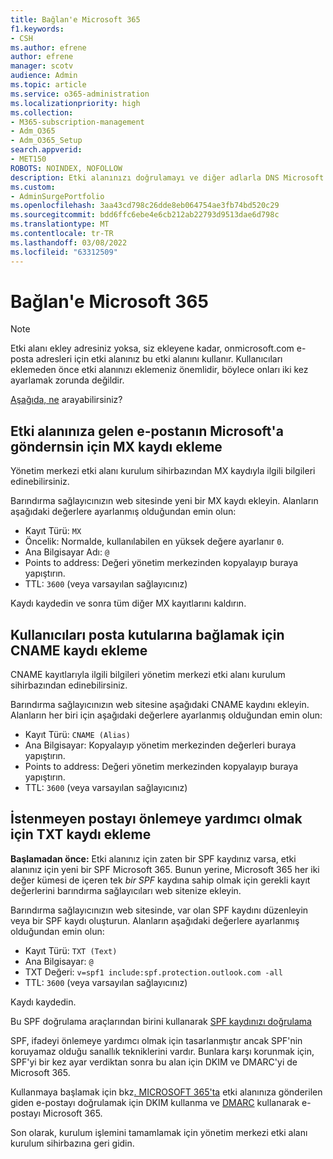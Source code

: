 ```yaml
---
title: Bağlan'e Microsoft 365
f1.keywords:
- CSH
ms.author: efrene
author: efrene
manager: scotv
audience: Admin
ms.topic: article
ms.service: o365-administration
ms.localizationpriority: high
ms.collection:
- M365-subscription-management
- Adm_O365
- Adm_O365_Setup
search.appverid:
- MET150
ROBOTS: NOINDEX, NOFOLLOW
description: Etki alanınızı doğrulamayı ve diğer adlarla DNS Microsoft 365.
ms.custom:
- AdminSurgePortfolio
ms.openlocfilehash: 3aa43cd798c26dde8eb064754ae3fb74bd520c29
ms.sourcegitcommit: bdd6ffc6ebe4e6cb212ab22793d9513dae6d798c
ms.translationtype: MT
ms.contentlocale: tr-TR
ms.lasthandoff: 03/08/2022
ms.locfileid: "63312509"
---
```

# <a name="connect-your-domain-to-microsoft-365"></a>Bağlan'e Microsoft 365

> [!NOTE]
> Etki alanı ekley adresiniz yoksa, siz ekleyene kadar, onmicrosoft.com e-posta adresleri için etki alanınız bu etki alanını kullanır. Kullanıcıları eklemeden önce etki alanınızı eklemeniz önemlidir, böylece onları iki kez ayarlamak zorunda değildir.

[Aşağıda, ne](../setup/domains-faq.yml) arayabilirsiniz?

## <a name="add-an-mx-record-so-email-for-your-domain-will-come-to-microsoft"></a>Etki alanınıza gelen e-postanın Microsoft'a göndernsin için MX kaydı ekleme

Yönetim merkezi etki alanı kurulum sihirbazından MX kaydıyla ilgili bilgileri edinebilirsiniz.

Barındırma sağlayıcınızın web sitesinde yeni bir MX kaydı ekleyin.
Alanların aşağıdaki değerlere ayarlanmış olduğundan emin olun:

- Kayıt Türü: `MX`
- Öncelik: Normalde, kullanılabilen en yüksek değere ayarlanır `0`.
- Ana Bilgisayar Adı: `@`
- Points to address: Değeri yönetim merkezinden kopyalayıp buraya yapıştırın.
- TTL: `3600` (veya varsayılan sağlayıcınız)

Kaydı kaydedin ve sonra tüm diğer MX kayıtlarını kaldırın.

## <a name="add-a-cname-record-to-connect-users-to-their-mailboxes"></a>Kullanıcıları posta kutularına bağlamak için CNAME kaydı ekleme

CNAME kayıtlarıyla ilgili bilgileri yönetim merkezi etki alanı kurulum sihirbazından edinebilirsiniz.

Barındırma sağlayıcınızın web sitesine aşağıdaki CNAME kaydını ekleyin. Alanların her biri için aşağıdaki değerlere ayarlanmış olduğundan emin olun:

- Kayıt Türü: `CNAME (Alias)`
- Ana Bilgisayar: Kopyalayıp yönetim merkezinden değerleri buraya yapıştırın.
- Points to address: Değeri yönetim merkezinden kopyalayıp buraya yapıştırın.
- TTL: `3600` (veya varsayılan sağlayıcınız)

## <a name="add-a-txt-record-to-help-prevent-spam"></a>İstenmeyen postayı önlemeye yardımcı olmak için TXT kaydı ekleme

**Başlamadan önce:** Etki alanınız için zaten bir SPF kaydınız varsa, etki alanınız için yeni bir SPF Microsoft 365. Bunun yerine, Microsoft 365 her iki değer kümesi de içeren tek *bir SPF* kaydına sahip olmak için gerekli kayıt değerlerini barındırma sağlayıcıları web sitenize ekleyin.

Barındırma sağlayıcınızın web sitesinde, var olan SPF kaydını düzenleyin veya bir SPF kaydı oluşturun.
Alanların aşağıdaki değerlere ayarlanmış olduğundan emin olun:

- Kayıt Türü: `TXT (Text)`
- Ana Bilgisayar: `@`
- TXT Değeri: `v=spf1 include:spf.protection.outlook.com -all`
- TTL: `3600` (veya varsayılan sağlayıcınız)

Kaydı kaydedin.

Bu SPF doğrulama araçlarından birini kullanarak [SPF kaydınızı doğrulama](/office365/admin/setup/domains-faq#how-can-i-validate-spf-records-for-my-domain)

SPF, ifadeyi önlemeye yardımcı olmak için tasarlanmıştır ancak SPF'nin koruyamaz olduğu sanallık tekniklerini vardır. Bunlara karşı korunmak için, SPF'yi bir kez ayar verdiktan sonra bu alan için DKIM ve DMARC'yi de Microsoft 365.

Kullanmaya başlamak için bkz[. MICROSOFT 365'ta](../../security/office-365-security/use-dkim-to-validate-outbound-email.md) etki alanınıza gönderilen giden e-postayı doğrulamak için DKIM kullanma ve [DMARC](../../security/office-365-security/use-dmarc-to-validate-email.md) kullanarak e-postayı Microsoft 365.

Son olarak, kurulum işlemini tamamlamak için yönetim merkezi etki alanı kurulum sihirbazına geri gidin.
